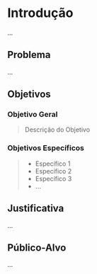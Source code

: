 # Introdução

  ...

## Problema

  ...

## Objetivos

### Objetivo Geral

> Descrição do Objetivo

### Objetivos Específicos

> * Específico 1
> * Específico 2
> * Específico 3
> * ...

## Justificativa

  ...

## Público-Alvo

  ...
